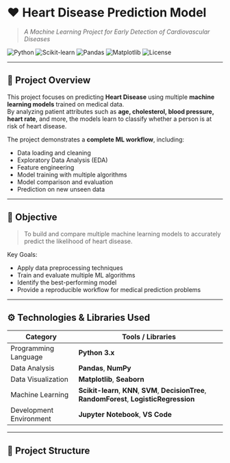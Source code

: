 # ❤️ Heart Disease Prediction Model  
> *A Machine Learning Project for Early Detection of Cardiovascular Diseases*

![Python](https://img.shields.io/badge/Python-3.9+-blue?logo=python)
![Scikit-learn](https://img.shields.io/badge/Machine%20Learning-Scikit--Learn-orange?logo=scikit-learn)
![Pandas](https://img.shields.io/badge/Data%20Analysis-Pandas%20%7C%20NumPy-green?logo=pandas)
![Matplotlib](https://img.shields.io/badge/Visualization-Matplotlib%20%7C%20Seaborn-yellow)
![License](https://img.shields.io/badge/License-MIT-lightgrey)

---

## 🧠 Project Overview

This project focuses on predicting **Heart Disease** using multiple **machine learning models** trained on medical data.  
By analyzing patient attributes such as **age, cholesterol, blood pressure, heart rate**, and more, the models learn to classify whether a person is at risk of heart disease.

The project demonstrates a **complete ML workflow**, including:
- Data loading and cleaning  
- Exploratory Data Analysis (EDA)  
- Feature engineering  
- Model training with multiple algorithms  
- Model comparison and evaluation  
- Prediction on new unseen data  

---

## 🎯 Objective

> To build and compare multiple machine learning models to accurately predict the likelihood of heart disease.

Key Goals:
- Apply data preprocessing techniques  
- Train and evaluate multiple ML algorithms  
- Identify the best-performing model  
- Provide a reproducible workflow for medical prediction problems  

---

## ⚙️ Technologies & Libraries Used

| Category | Tools / Libraries |
|-----------|------------------|
| Programming Language | **Python 3.x** |
| Data Analysis | **Pandas**, **NumPy** |
| Data Visualization | **Matplotlib**, **Seaborn** |
| Machine Learning | **Scikit-learn**, **KNN**, **SVM**, **DecisionTree**, **RandomForest**, **LogisticRegression** |
| Development Environment | **Jupyter Notebook**, **VS Code** |

---

## 📂 Project Structure


